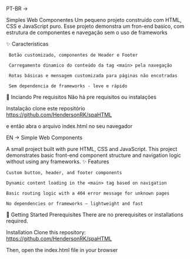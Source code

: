 PT-BR ->

 Simples Web Componentes
Um pequeno projeto construído com HTML, CSS e JavaScript puro. Esse projeto demonstra um fron-end basico, com estrutura de componentes e navegação sem o uso de frameworks

✨ Caracteristicas

     Botão customizado, componentes de Header e Footer

     Carregamento dinamico do conteúdo da tag <main> pela navegação

     Rotas básicas e mensagem customizada para páginas não encotradas

     Sem dependencia de frameworks - leve e rápido

🚀 Inciando
Pre requisitos
Não há pre requisitos ou instalações

Instalação
clone este repositório
https://github.com/HendersonRK/spaHTML

e então abra o arquivo index.html no seu navegador

EN ->
 Simple Web Components

A small project built with pure HTML, CSS and JavaScript. This project demonstrates basic front-end component structure and navigation logic without using any frameworks.
✨ Features

    Custom button, header, and footer components

    Dynamic content loading in the <main> tag based on navigation

    Basic routing logic with a 404 error message for unknown pages

    No dependencies or frameworks — lightweight and fast

🚀 Getting Started
Prerequisites
There are no prerequisites or installations required.

Installation
Clone this repository:
https://github.com/HendersonRK/spaHTML

Then, open the index.html file in your browser
